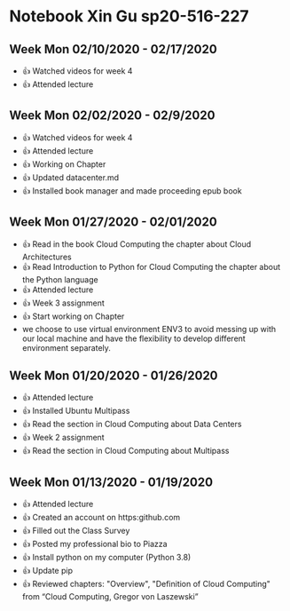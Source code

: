 # Notebook Xin Gu sp20-516-227

## Week Mon 02/10/2020 - 02/17/2020

* :+1: Watched videos for week 4
* :+1: Attended lecture

## Week Mon 02/02/2020 - 02/9/2020

* :+1: Watched videos for week 4
* :+1: Attended lecture
* :+1: Working on Chapter
* :+1: Updated datacenter.md
* :+1: Installed book manager and made proceeding epub book 

## Week Mon 01/27/2020 - 02/01/2020

* :+1: Read in the book Cloud Computing the chapter about Cloud Architectures
* :+1: Read Introduction to Python for Cloud Computing the chapter about the Python language
* :+1: Attended lecture
* :+1: Week 3 assignment
* :+1: Start working on Chapter
* we choose to use virtual environment ENV3 to avoid messing up with our local machine and have the flexibility to develop different environment separately. 

## Week Mon 01/20/2020 - 01/26/2020
* :+1: Attended lecture
* :+1: Installed Ubuntu Multipass
* :+1: Read the section in Cloud Computing about Data Centers
* :+1: Week 2 assignment
* :+1: Read the section in Cloud Computing about Multipass

## Week Mon 01/13/2020 - 01/19/2020

* :+1: Attended lecture
* :+1: Created an account on https:github.com
* :+1: Filled out the Class Survey
* :+1: Posted my professional bio to Piazza
* :+1: Install python on my computer (Python 3.8)
* :+1: Update pip
* :+1: Reviewed chapters: "Overview", "Definition of Cloud Computing" from “Cloud Computing, Gregor von Laszewski”
